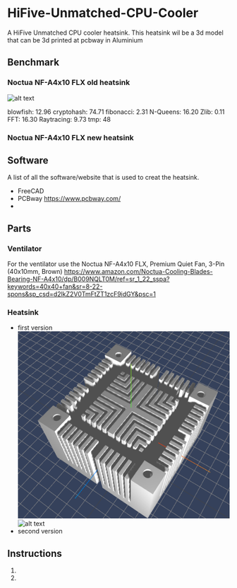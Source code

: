 # HiFive-Unmatched-CPU-Cooler
A HiFive Unmatched CPU cooler heatsink.
This heatsink wil be a 3d model that can be 3d printed at pcbway in Aluminium

## Benchmark

### Noctua NF-A4x10 FLX old heatsink
![alt text](/img/img2.jpg)

blowfish: 12.96
cryptohash: 74.71
fibonacci: 2.31 
N-Queens: 16.20
Zlib: 0.11
FFT: 16.30
Raytracing: 9.73
tmp: 48



### Noctua NF-A4x10 FLX new heatsink

## Software
A list of all the software/website that is used to creat the heatsink.
- FreeCAD
- PCBway https://www.pcbway.com/
- 

## Parts

### Ventilator
For the ventilator use the Noctua NF-A4x10 FLX, Premium Quiet Fan, 3-Pin (40x10mm, Brown)
https://www.amazon.com/Noctua-Cooling-Blades-Bearing-NF-A4x10/dp/B009NQLT0M/ref=sr_1_22_sspa?keywords=40x40+fan&sr=8-22-spons&sp_csd=d2lkZ2V0TmFtZT1zcF9idGY&psc=1

### Heatsink
- first version
![alt text](/img/img1.png)
![alt text](/img/img3.jpg)
- second version

## Instructions
1.
2.